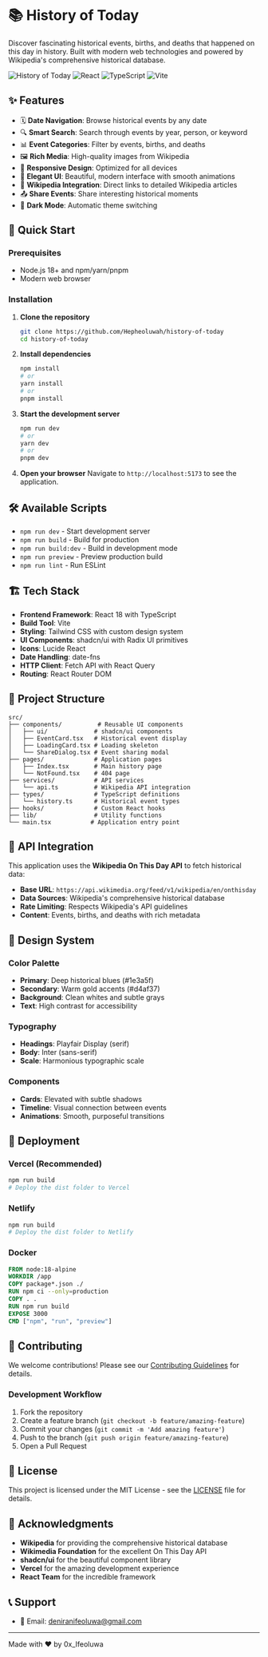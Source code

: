# 📚 History of Today

Discover fascinating historical events, births, and deaths that happened on this day in history. Built with modern web technologies and powered by Wikipedia's comprehensive historical database.

![History of Today](https://img.shields.io/badge/Version-1.0.0-blue) ![React](https://img.shields.io/badge/React-18.3.1-61dafb) ![TypeScript](https://img.shields.io/badge/TypeScript-5.8.3-3178c6) ![Vite](https://img.shields.io/badge/Vite-5.4.19-646cff)

## ✨ Features

- 🗓️ **Date Navigation**: Browse historical events by any date
- 🔍 **Smart Search**: Search through events by year, person, or keyword
- 📊 **Event Categories**: Filter by events, births, and deaths
- 🖼️ **Rich Media**: High-quality images from Wikipedia
- 📱 **Responsive Design**: Optimized for all devices
- 🎨 **Elegant UI**: Beautiful, modern interface with smooth animations
- 🔗 **Wikipedia Integration**: Direct links to detailed Wikipedia articles
- 📤 **Share Events**: Share interesting historical moments
- 🌙 **Dark Mode**: Automatic theme switching

## 🚀 Quick Start

### Prerequisites

- Node.js 18+ and npm/yarn/pnpm
- Modern web browser

### Installation

1. **Clone the repository**
   ```bash
   git clone https://github.com/Hepheoluwah/history-of-today
   cd history-of-today
   ```

2. **Install dependencies**
   ```bash
   npm install
   # or
   yarn install
   # or
   pnpm install
   ```

3. **Start the development server**
   ```bash
   npm run dev
   # or
   yarn dev
   # or
   pnpm dev
   ```

4. **Open your browser**
   Navigate to `http://localhost:5173` to see the application.

## 🛠️ Available Scripts

- `npm run dev` - Start development server
- `npm run build` - Build for production
- `npm run build:dev` - Build in development mode
- `npm run preview` - Preview production build
- `npm run lint` - Run ESLint

## 🏗️ Tech Stack

- **Frontend Framework**: React 18 with TypeScript
- **Build Tool**: Vite
- **Styling**: Tailwind CSS with custom design system
- **UI Components**: shadcn/ui with Radix UI primitives
- **Icons**: Lucide React
- **Date Handling**: date-fns
- **HTTP Client**: Fetch API with React Query
- **Routing**: React Router DOM

## 📁 Project Structure

```
src/
├── components/          # Reusable UI components
│   ├── ui/             # shadcn/ui components
│   ├── EventCard.tsx   # Historical event display
│   ├── LoadingCard.tsx # Loading skeleton
│   └── ShareDialog.tsx # Event sharing modal
├── pages/              # Application pages
│   ├── Index.tsx       # Main history page
│   └── NotFound.tsx    # 404 page
├── services/           # API services
│   └── api.ts          # Wikipedia API integration
├── types/              # TypeScript definitions
│   └── history.ts      # Historical event types
├── hooks/              # Custom React hooks
├── lib/                # Utility functions
└── main.tsx           # Application entry point
```

## 🔌 API Integration

This application uses the **Wikipedia On This Day API** to fetch historical data:

- **Base URL**: `https://api.wikimedia.org/feed/v1/wikipedia/en/onthisday`
- **Data Sources**: Wikipedia's comprehensive historical database
- **Rate Limiting**: Respects Wikipedia's API guidelines
- **Content**: Events, births, and deaths with rich metadata

## 🎨 Design System

### Color Palette
- **Primary**: Deep historical blues (#1e3a5f)
- **Secondary**: Warm gold accents (#d4af37)
- **Background**: Clean whites and subtle grays
- **Text**: High contrast for accessibility

### Typography
- **Headings**: Playfair Display (serif)
- **Body**: Inter (sans-serif)
- **Scale**: Harmonious typographic scale

### Components
- **Cards**: Elevated with subtle shadows
- **Timeline**: Visual connection between events
- **Animations**: Smooth, purposeful transitions

## 🚀 Deployment

### Vercel (Recommended)
```bash
npm run build
# Deploy the dist folder to Vercel
```

### Netlify
```bash
npm run build
# Deploy the dist folder to Netlify
```

### Docker
```dockerfile
FROM node:18-alpine
WORKDIR /app
COPY package*.json ./
RUN npm ci --only=production
COPY . .
RUN npm run build
EXPOSE 3000
CMD ["npm", "run", "preview"]
```

## 🤝 Contributing

We welcome contributions! Please see our [Contributing Guidelines](CONTRIBUTING.md) for details.

### Development Workflow
1. Fork the repository
2. Create a feature branch (`git checkout -b feature/amazing-feature`)
3. Commit your changes (`git commit -m 'Add amazing feature'`)
4. Push to the branch (`git push origin feature/amazing-feature`)
5. Open a Pull Request

## 📄 License

This project is licensed under the MIT License - see the [LICENSE](LICENSE) file for details.

## 🙏 Acknowledgments

- **Wikipedia** for providing the comprehensive historical database
- **Wikimedia Foundation** for the excellent On This Day API
- **shadcn/ui** for the beautiful component library
- **Vercel** for the amazing development experience
- **React Team** for the incredible framework

## 📞 Support

- 📧 Email: deniranifeoluwa@gmail.com


<!-- ## 🔗 Links

- 🌐 **Live Demo**: [todayinhistory.dev](https://todayinhistory.dev)
- 📚 **Documentation**: [docs.todayinhistory.dev](https://docs.todayinhistory.dev)
- 🐦 **Twitter**: [@TodayInHistory](https://twitter.com/TodayInHistory)
- 📖 **Blog**: [blog.todayinhistory.dev](https://blog.todayinhistory.dev) -->

---

Made with ❤️ by 0x_Ifeoluwa
